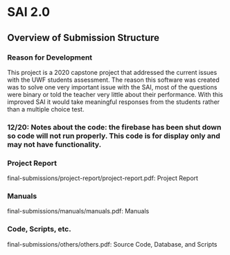# SAI 2.0

## Overview of Submission Structure

### Reason for Development
This project is a 2020 capstone project that addressed the current issues with the UWF students assessment.
The reason this software was created was to solve one very important issue with the SAI, most of the questions were binary or told the teacher very little about their performance.
With this improved SAI it would take meaningful responses from the students rather than a multiple choice test. 

### 12/20: Notes about the code: the firebase has been shut down so code will not run properly. This code is for display only and may not have functionality. 

### Project Report
final-submissions/project-report/project-report.pdf: Project Report

### Manuals
final-submissions/manuals/manuals.pdf: Manuals

### Code, Scripts, etc.
final-submissions/others/others.pdf: Source Code, Database, and Scripts

